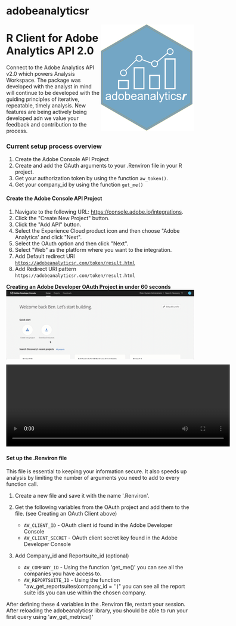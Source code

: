 # adobeanalyticsr
<img src="man/figures/logo.png" align="right" width = "250"/>

# R Client for Adobe Analytics API 2.0

Connect to the Adobe Analytics API v2.0 which powers Analysis Workspace. The package was developed with the analyst in 
  mind will continue to be developed with the guiding principles of iterative, repeatable, timely analysis. New features
  are being actively being developed adn we value your feedback and contribution to the process.
  
### Current setup process overview

  1. Create the Adobe Console API Project 
  2. Create and add the OAuth arguments to your .Renviron file in your R project.
  3. Get your authorization token by using the function <code>aw_token()</code>.
  4. Get your company_id by using the function <code>get_me()</code>
  
#### Create the Adobe Console API Project 

  1. Navigate to the following URL: https://console.adobe.io/integrations.
  2. Click the "Create New Project" button.
  3. Click the "Add API" button.
  4. Select the Experience Cloud product icon and then choose "Adobe Analytics' and click "Next".
  5. Select the  OAuth option and then click "Next".
  6. Select "Web" as the platform where you want to the integration.
  7. Add Default redirect URI <code>https://adobeanalyticsr.com/token/result.html</code>
  8. Add Redirect URI pattern <code>https://adobeanalyticsr\.com/token/result\.html</code>
    
**Creating an Adobe Developer OAuth Project in under 60 seconds**
<img src="man/figures/createoauthproject.gif" align="center" />

<video width="600" height="220" controls>
  <source src="man/figures/createoauthproject.mp4" type="video/mp4">
</video>

  
#### Set up the .Renviron file

This file is essential to keeping your information secure. It also speeds up analysis by limiting the number of arguments you need to add to every function call.
  
  1. Create a new file and save it with the name '.Renviron'.
  2. Get the following variables from the OAuth project and add them to the file. (see Creating an OAuth Client above)

      * `AW_CLIENT_ID` - OAuth client id found in the Adobe Developer Console
      * `AW_CLIENT_SECRET` - OAuth client secret key found in the Adobe Developer Console

  3. Add Company_id and Reportsuite_id (optional)

      * `AW_COMPANY_ID` - Using the function 'get_me()' you can see all the companies you have access to.
      * `AW_REPORTSUITE_ID` - Using the function "aw_get_reportsuites(company_id = '')" you can see all the report suite ids you can use within the chosen company.

After defining these 4 variables in the .Renviron file, restart your session.  After reloading
the adobeanalyticsr library, you should be able to run your first query using 'aw_get_metrics()'

